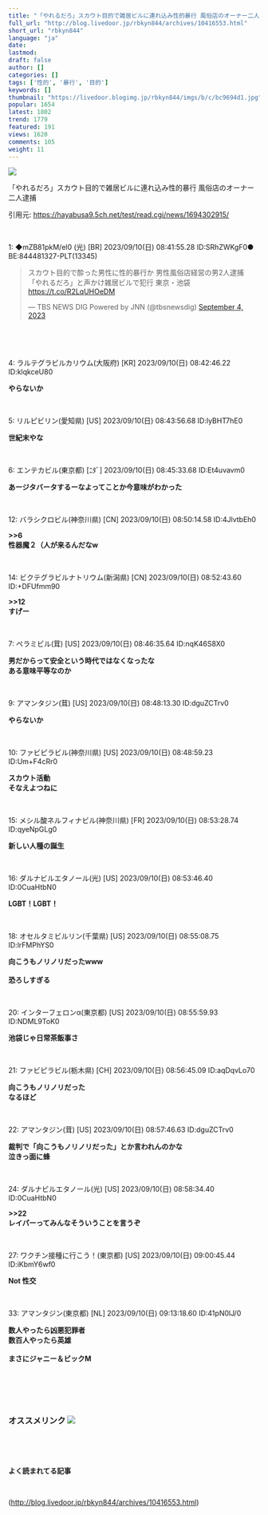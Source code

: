 ```yaml
---
title: "「やれるだろ」スカウト目的で雑居ビルに連れ込み性的暴行 風俗店のオーナー二人逮捕:暇つぶしニュース"
full_url: "http://blog.livedoor.jp/rbkyn844/archives/10416553.html"
short_url: "rbkyn844"
language: "ja"
date: 
lastmod: 
draft: false
author: []
categories: []
tags: ['性的', '暴行', '目的']
keywords: []
thumbnail: "https://livedoor.blogimg.jp/rbkyn844/imgs/b/c/bc9694d1.jpg"
popular: 1654
latest: 1802
trend: 1779
featured: 191
views: 1620
comments: 105
weight: 11
---
```


![](https://livedoor.blogimg.jp/rbkyn844/imgs/b/c/bc9694d1.jpg)

<div><p>「やれるだろ」スカウト目的で雑居ビルに連れ込み性的暴行 風俗店のオーナー二人逮捕</p><p>引用元: <a href='https://hayabusa9.5ch.net/test/read.cgi/news/1694302915/' target='_blank' title=''>https://hayabusa9.5ch.net/test/read.cgi/news/1694302915/ </a> </p><br><p class='res1'>1: ◆mZB81pkM/el0 (光) [BR] 2023/09/10(日) 08:41:55.28 ID:SRhZWKgF0● BE:844481327-PLT(13345) </p><blockquote class='twitter-tweet'><p dir='ltr' lang='ja'>スカウト目的で酔った男性に性的暴行か 男性風俗店経営の男2人逮捕 「やれるだろ」と声かけ雑居ビルで犯行 東京・池袋 <a href='https://t.co/R2LqUHOeDM'>https://t.co/R2LqUHOeDM</a></p>— TBS NEWS DIG Powered by JNN (@tbsnewsdig) <a href='https://twitter.com/tbsnewsdig/status/1698534125375008943?ref_src=twsrc%5Etfw'>September 4, 2023</a></blockquote> <p class='res2'><br></p><br> <p class='res1'>4: ラルテグラビルカリウム(大阪府) [KR] 2023/09/10(日) 08:42:46.22 ID:klqkceU80 </p> <p class='res2'><b> やらないか </b></p><br> <p class='res1'>5: リルピビリン(愛知県) [US] 2023/09/10(日) 08:43:56.68 ID:lyBHT7hE0 </p> <p class='res2'><b> 世紀末やな </b></p><br> <p class='res1'>6: エンテカビル(東京都) [ﾆﾀﾞ] 2023/09/10(日) 08:45:33.68 ID:Et4uvavm0 </p> <p class='res2'><b> あージタバータするーなよってことか今意味がわかった </b></p><br> <p class='res1'>12: バラシクロビル(神奈川県) [CN] 2023/09/10(日) 08:50:14.58 ID:4JlvtbEh0 </p> <p class='res2'><b> >>6 <br> 性器魔２（人が来るんだなw </b></p><br> <p class='res1'>14: ビクテグラビルナトリウム(新潟県) [CN] 2023/09/10(日) 08:52:43.60 ID:+DFUfmm90 </p> <p class='res2'><b> >>12 <br> すげー </b></p><br> <p class='no-pc'></p> <p class='res1'>7: ペラミビル(茸) [US] 2023/09/10(日) 08:46:35.64 ID:nqK46S8X0 </p> <p class='res2'><b> 男だからって安全という時代ではなくなったな <br> ある意味平等なのか </b></p><br> <p class='res1'>9: アマンタジン(茸) [US] 2023/09/10(日) 08:48:13.30 ID:dguZCTrv0 </p> <p class='res2'><b> やらないか </b></p><br> <p class='res1'>10: ファビピラビル(神奈川県) [US] 2023/09/10(日) 08:48:59.23 ID:Um+F4cRr0 </p> <p class='res2'><b> スカウト活動 <br> そなえよつねに </b></p><br> <p class='res1'>15: メシル酸ネルフィナビル(神奈川県) [FR] 2023/09/10(日) 08:53:28.74 ID:qyeNpGLg0 </p> <p class='res2'><b> 新しい人種の誕生 </b></p><br> <p class='res1'>16: ダルナビルエタノール(光) [US] 2023/09/10(日) 08:53:46.40 ID:0CuaHtbN0 </p> <p class='res2'><b> LGBT！LGBT！ </b></p><br> <p class='res1'>18: オセルタミビルリン(千葉県) [US] 2023/09/10(日) 08:55:08.75 ID:lrFMPhYS0 </p> <p class='res2'><b> 向こうもノリノリだったwww <br> <br> 恐ろしすぎる </b></p><br> <p class='res1'>20: インターフェロンα(東京都) [US] 2023/09/10(日) 08:55:59.93 ID:NDML9ToK0 </p> <p class='res2'><b> 池袋じゃ日常茶飯事さ </b></p><br> <p class='res1'>21: ファビピラビル(栃木県) [CH] 2023/09/10(日) 08:56:45.09 ID:aqDqvLo70 </p> <p class='res2'><b> 向こうもノリノリだった <br> なるほど </b></p><br> <p class='res1'>22: アマンタジン(茸) [US] 2023/09/10(日) 08:57:46.63 ID:dguZCTrv0 </p> <p class='res2'><b> 裁判で「向こうもノリノリだった」とか言われんのかな <br> 泣きっ面に蜂 </b></p><br> <p class='res1'>24: ダルナビルエタノール(光) [US] 2023/09/10(日) 08:58:34.40 ID:0CuaHtbN0 </p> <p class='res2'><b> >>22 <br> レイパーってみんなそういうことを言うぞ </b></p><br> <p class='res1'>27: ワクチン接種に行こう！(東京都) [US] 2023/09/10(日) 09:00:45.44 ID:iKbmY6wf0 </p> <p class='res2'><b> Not 性交 </b></p><br> <p class='res1'>33: アマンタジン(東京都) [NL] 2023/09/10(日) 09:13:18.60 ID:41pN0lJ/0 </p> <p class='res2'><b> 数人やったら凶悪犯罪者 <br> 数百人やったら英雄 <br> <br> まさにジャニー＆ビックM </b></p><br> <p id='5077e33f033c4e934bb013c7c4eb8bbd'> </p><br> <br> <p class='no-pc'></p> <h3 class='linkh'>オススメリンク <img src='http://blog.livedoor.jp/rbkyn844/ftp/fusagikom-fikergh.png'></h3> <p class='link2'> </p><br> <p class='no-pc'></p> <p class='no-pc'><br><p><b>よく読まれてる記事</b></p><br></p> </div>

(http://blog.livedoor.jp/rbkyn844/archives/10416553.html)
